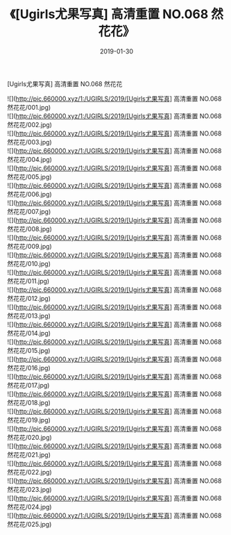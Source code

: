 ﻿---
layout: post
title:  《[Ugirls尤果写真] 高清重置 NO.068 然花花》
date:   2019-01-30
img: http://pic.660000.xyz/1:/UGIRLS/2019/[Ugirls尤果写真] 高清重置 NO.068 然花花/000.jpg
categories: [美女, 清纯, 唯美]
---

[Ugirls尤果写真] 高清重置 NO.068 然花花

 ![](http://pic.660000.xyz/1:/UGIRLS/2019/[Ugirls尤果写真] 高清重置 NO.068 然花花/001.jpg) <br>![](http://pic.660000.xyz/1:/UGIRLS/2019/[Ugirls尤果写真] 高清重置 NO.068 然花花/002.jpg) <br>![](http://pic.660000.xyz/1:/UGIRLS/2019/[Ugirls尤果写真] 高清重置 NO.068 然花花/003.jpg) <br>![](http://pic.660000.xyz/1:/UGIRLS/2019/[Ugirls尤果写真] 高清重置 NO.068 然花花/004.jpg) <br>![](http://pic.660000.xyz/1:/UGIRLS/2019/[Ugirls尤果写真] 高清重置 NO.068 然花花/005.jpg) <br>![](http://pic.660000.xyz/1:/UGIRLS/2019/[Ugirls尤果写真] 高清重置 NO.068 然花花/006.jpg) <br>![](http://pic.660000.xyz/1:/UGIRLS/2019/[Ugirls尤果写真] 高清重置 NO.068 然花花/007.jpg) <br>![](http://pic.660000.xyz/1:/UGIRLS/2019/[Ugirls尤果写真] 高清重置 NO.068 然花花/008.jpg) <br>![](http://pic.660000.xyz/1:/UGIRLS/2019/[Ugirls尤果写真] 高清重置 NO.068 然花花/009.jpg) <br>![](http://pic.660000.xyz/1:/UGIRLS/2019/[Ugirls尤果写真] 高清重置 NO.068 然花花/010.jpg) <br>![](http://pic.660000.xyz/1:/UGIRLS/2019/[Ugirls尤果写真] 高清重置 NO.068 然花花/011.jpg) <br>![](http://pic.660000.xyz/1:/UGIRLS/2019/[Ugirls尤果写真] 高清重置 NO.068 然花花/012.jpg) <br>![](http://pic.660000.xyz/1:/UGIRLS/2019/[Ugirls尤果写真] 高清重置 NO.068 然花花/013.jpg) <br>![](http://pic.660000.xyz/1:/UGIRLS/2019/[Ugirls尤果写真] 高清重置 NO.068 然花花/014.jpg) <br>![](http://pic.660000.xyz/1:/UGIRLS/2019/[Ugirls尤果写真] 高清重置 NO.068 然花花/015.jpg) <br>![](http://pic.660000.xyz/1:/UGIRLS/2019/[Ugirls尤果写真] 高清重置 NO.068 然花花/016.jpg) <br>![](http://pic.660000.xyz/1:/UGIRLS/2019/[Ugirls尤果写真] 高清重置 NO.068 然花花/017.jpg) <br>![](http://pic.660000.xyz/1:/UGIRLS/2019/[Ugirls尤果写真] 高清重置 NO.068 然花花/018.jpg) <br>![](http://pic.660000.xyz/1:/UGIRLS/2019/[Ugirls尤果写真] 高清重置 NO.068 然花花/019.jpg) <br>![](http://pic.660000.xyz/1:/UGIRLS/2019/[Ugirls尤果写真] 高清重置 NO.068 然花花/020.jpg) <br>![](http://pic.660000.xyz/1:/UGIRLS/2019/[Ugirls尤果写真] 高清重置 NO.068 然花花/021.jpg) <br>![](http://pic.660000.xyz/1:/UGIRLS/2019/[Ugirls尤果写真] 高清重置 NO.068 然花花/022.jpg) <br>![](http://pic.660000.xyz/1:/UGIRLS/2019/[Ugirls尤果写真] 高清重置 NO.068 然花花/023.jpg) <br>![](http://pic.660000.xyz/1:/UGIRLS/2019/[Ugirls尤果写真] 高清重置 NO.068 然花花/024.jpg) <br>![](http://pic.660000.xyz/1:/UGIRLS/2019/[Ugirls尤果写真] 高清重置 NO.068 然花花/025.jpg) <br>